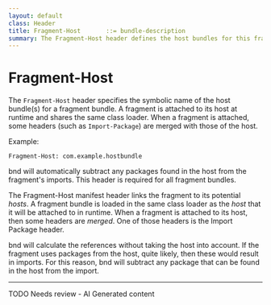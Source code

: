 ```yaml
---
layout: default
class: Header
title: Fragment-Host       ::= bundle-description 
summary: The Fragment-Host header defines the host bundles for this fragment.
---
```


# Fragment-Host

The `Fragment-Host` header specifies the symbolic name of the host bundle(s) for a fragment bundle. A fragment is attached to its host at runtime and shares the same class loader. When a fragment is attached, some headers (such as `Import-Package`) are merged with those of the host.

Example:

```
Fragment-Host: com.example.hostbundle
```

bnd will automatically subtract any packages found in the host from the fragment's imports. This header is required for all fragment bundles.

The Fragment-Host manifest header links the fragment to its potential _hosts_. A fragment bundle is loaded in the 
same class loader as the _host_ that it will be attached to in runtime. When a fragment is attached to its host,
then some headers are _merged_. One of those headers is the Import Package header.

bnd will calculate the references without taking the host into account. If the fragment uses packages from the host, 
quite likely, then these would result in imports. For this reason, bnd will subtract any package that can be found
in the host from the import.

<hr />
TODO Needs review - AI Generated content